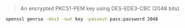 > An encrypted PKCS1-PEM key using DES-EDE3-CBC (2048 bits)

```sh
openssl genrsa -des3 -out key -passout pass:password 2048
```
